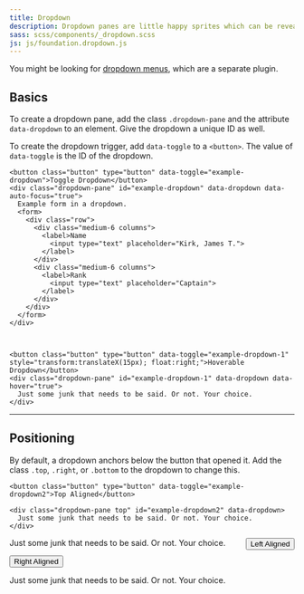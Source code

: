 ```yaml
---
title: Dropdown
description: Dropdown panes are little happy sprites which can be revealed on click or hover.
sass: scss/components/_dropdown.scss
js: js/foundation.dropdown.js
---
```


<div class="primary callout">
  <p>You might be looking for <a href="dropdown-menu.html">dropdown menus</a>, which are a separate plugin.</p>
</div>

## Basics

To create a dropdown pane, add the class `.dropdown-pane` and the attribute `data-dropdown` to an element. Give the dropdown a unique ID as well.

To create the dropdown trigger, add `data-toggle` to a `<button>`. The value of `data-toggle` is the ID of the dropdown.

```html_example
<button class="button" type="button" data-toggle="example-dropdown">Toggle Dropdown</button>
<div class="dropdown-pane" id="example-dropdown" data-dropdown data-auto-focus="true">
  Example form in a dropdown.
  <form>
    <div class="row">
      <div class="medium-6 columns">
        <label>Name
          <input type="text" placeholder="Kirk, James T.">
        </label>
      </div>
      <div class="medium-6 columns">
        <label>Rank
          <input type="text" placeholder="Captain">
        </label>
      </div>
    </div>
  </form>
</div>



<button class="button" type="button" data-toggle="example-dropdown-1" style="transform:translateX(15px); float:right;">Hoverable Dropdown</button>
<div class="dropdown-pane" id="example-dropdown-1" data-dropdown data-hover="true">
  Just some junk that needs to be said. Or not. Your choice.
</div>
```

---

## Positioning

By default, a dropdown anchors below the button that opened it. Add the class `.top`, `.right`, or `.bottom` to the dropdown to change this.

```html_example
<button class="button" type="button" data-toggle="example-dropdown2">Top Aligned</button>

<div class="dropdown-pane top" id="example-dropdown2" data-dropdown>
  Just some junk that needs to be said. Or not. Your choice.
</div>
```

<button class="button" type="button" data-toggle="example-dropdown3" style="float: right;">Left Aligned</button>
<div class="dropdown-pane large left" id="example-dropdown3" data-dropdown>
  Just some junk that needs to be said. Or not. Your choice.
</div>

<button class="button" type="button" data-toggle="example-dropdown4">Right Aligned</button>
<div class="dropdown-pane right tiny" id="example-dropdown4" data-dropdown>
  Just some junk that needs to be said. Or not. Your choice.
</div>
